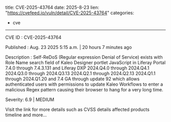 
title: CVE-2025-43764
date: 2025-8-23
lien: "https://cvefeed.io/vuln/detail/CVE-2025-43764"
categories:
  - cve
---

CVE ID : CVE-2025-43764

Published :  Aug. 23
2025
5:15 a.m. | 20 hours
7 minutes ago

Description : Self-ReDoS (Regular expression Denial of Service) exists with Role Name search field of Kaleo Designer portlet JavaScript in Liferay Portal 7.4.0 through 7.4.3.131
and Liferay DXP 2024.Q4.0 through 2024.Q4.1
2024.Q3.0 through 2024.Q3.13
2024.Q2.1 through 2024.Q2.13
2024.Q1.1 through 2024.Q1.20 and 7.4 GA through update 92
which allows authenticated users with permissions to update Kaleo Workflows to enter a malicious Regex pattern causing their browser to hang for a very long time.

Severity: 6.9 | MEDIUM

Visit the link for more details
such as CVSS details
affected products
timeline
and more...
